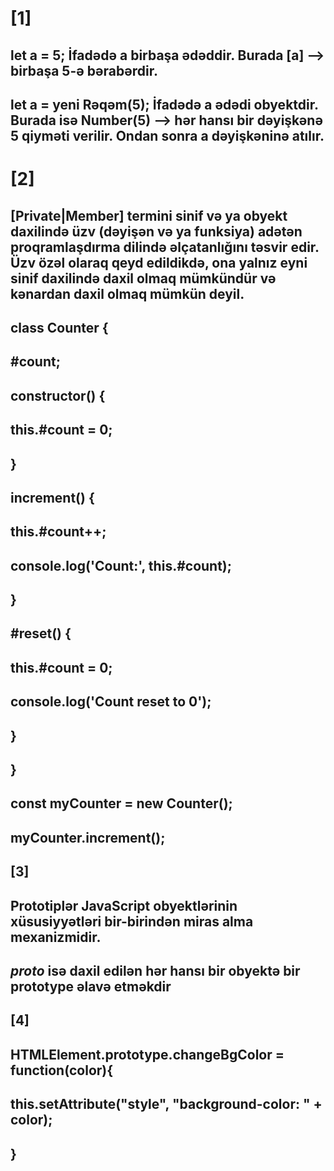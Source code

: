 # [1]

## let a = 5; İfadədə a birbaşa ədəddir. Burada [a] --> birbaşa 5-ə bərabərdir.
## let a = yeni Rəqəm(5); İfadədə a ədədi obyektdir. Burada isə Number(5) --> hər hansı bir dəyişkənə 5 qiyməti verilir. Ondan sonra a dəyişkəninə atılır.


# [2]

## [Private|Member] termini sinif və ya obyekt daxilində üzv (dəyişən və ya funksiya) adətən proqramlaşdırma dilində əlçatanlığını təsvir edir. Üzv özəl olaraq qeyd edildikdə, ona yalnız eyni sinif daxilində daxil olmaq mümkündür və kənardan daxil olmaq mümkün deyil.


## class Counter {
##     #count;

##     constructor() {
##       this.#count = 0;
##     }

##     increment() {
##       this.#count++;
##       console.log('Count:', this.#count);
##     }

##     #reset() {
##       this.#count = 0;
##       console.log('Count reset to 0');
##     }
## }

## const myCounter = new Counter();
## myCounter.increment();




## [3]

## Prototiplər JavaScript obyektlərinin xüsusiyyətləri bir-birindən miras alma mexanizmidir.
## _proto_ isə daxil edilən hər hansı bir obyektə bir prototype əlavə etməkdir 


## [4]

##  HTMLElement.prototype.changeBgColor = function(color){
##     this.setAttribute("style", "background-color: " + color);
##  }

